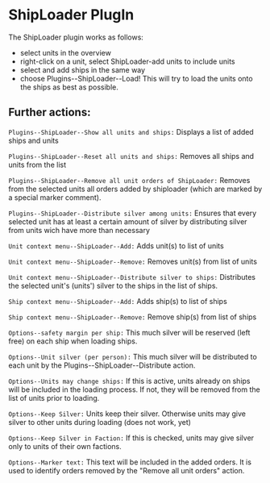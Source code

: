 # ShipLoader PlugIn

The ShipLoader plugin works as follows:

- select units in the overview
- right-click on a unit, select ShipLoader-add units to include units
- select and add ships in the same way
- choose Plugins--ShipLoader--Load! This will try to load the units onto the ships as best as possible.

## Further actions:

`Plugins--ShipLoader--Show all units and ships:` Displays a list of added ships and units

`Plugins--ShipLoader--Reset all units and ships:` Removes all ships and units from the list

`Plugins--ShipLoader--Remove all unit orders of ShipLoader:` Removes from the selected units all orders added by shiploader (which are marked by a special marker comment).

`Plugins--ShipLoader--Distribute silver among units:` Ensures that every selected unit has at least a certain amount of silver by distributing silver from units wich have more than necessary
   
`Unit context menu--ShipLoader--Add:` Adds unit(s) to list of units

`Unit context menu--ShipLoader--Remove:` Removes unit(s) from list of units

`Unit context menu--ShipLoader--Distribute silver to ships:` Distributes the selected unit's (units') silver to the  ships in the list of ships.

`Ship context menu--ShipLoader--Add:` Adds ship(s) to list of ships

`Ship context menu--ShipLoader--Remove:` Remove ship(s) from list of ships

`Options--safety margin per ship:` This much silver will be reserved (left free) on each ship when loading ships.

`Options--Unit silver (per person):` This much silver will be distributed to each unit by the Plugins--ShipLoader--Distribute action.

`Options--Units may change ships:` If this is active, units already on ships will be included in the loading process. If not, they will be removed from the  list of units prior to loading.

`Options--Keep Silver:` Units keep their silver. Otherwise units may give silver to other units during loading (does not work, yet)

`Options--Keep Silver in Faction:` If this is checked, units may give silver only to units of their own factions.

`Options--Marker text:` This text will be included in the added orders. It is used to identify orders removed by the "Remove all unit orders" action.

